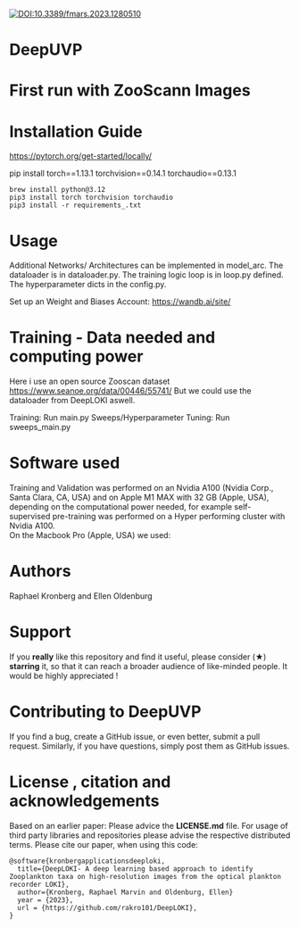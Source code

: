 [![DOI:10.3389/fmars.2023.1280510](http://img.shields.io/badge/DOI-<10.3389/fmars.2023.1280510>-<#00000>.svg)](https://doi.org/10.3389/fmars.2023.1280510)

# DeepUVP
# First run with ZooScann Images

# Installation Guide
https://pytorch.org/get-started/locally/

pip install torch==1.13.1 torchvision==0.14.1 torchaudio==0.13.1

```
brew install python@3.12
pip3 install torch torchvision torchaudio
pip3 install -r requirements_.txt
```

# Usage
Additional Networks/ Architectures can be implemented in model_arc.
The dataloader is in dataloader.py.
The training logic loop is in loop.py defined.
The hyperparameter dicts in the config.py.

Set up an Weight and Biases Account: https://wandb.ai/site/

# Training - Data needed and computing power
Here i use an open source Zooscan dataset https://www.seanoe.org/data/00446/55741/
But we could use the dataloader from DeepLOKI aswell.

Training: Run main.py
Sweeps/Hyperparameter Tuning:  Run sweeps_main.py



# Software used
Training and Validation was performed on an Nvidia A$100$ (Nvidia Corp., Santa Clara, CA, USA) and on Apple M1 MAX with 32 GB (Apple, USA), depending on the computational power needed, for example self-supervised pre-training was performed on a Hyper performing cluster with Nvidia A$100$. <br>
On the Macbook Pro (Apple, USA) we used:<br>

# Authors
Raphael Kronberg and Ellen Oldenburg

# Support 
If you **really** like this repository and find it useful, please consider (★) **starring** it, so that it can reach a broader audience of like-minded people. It would be highly appreciated !

# Contributing to DeepUVP
If you find a bug, create a GitHub issue, or even better, submit a pull request. Similarly, if you have questions, simply post them as GitHub issues. 


# License , citation and acknowledgements
Based on an earlier paper:
Please advice the **LICENSE.md** file. For usage of third party libraries and repositories please advise the respective distributed terms. Please cite our paper, when using this code:

```
@software{kronbergapplicationsdeeploki,
  title={DeepLOKI- A deep learning based approach to identify Zooplankton taxa on high-resolution images from the optical plankton recorder LOKI},
  author={Kronberg, Raphael Marvin and Oldenburg, Ellen}
  year = {2023},
  url = {https://github.com/rakro101/DeepLOKI},
}
```
